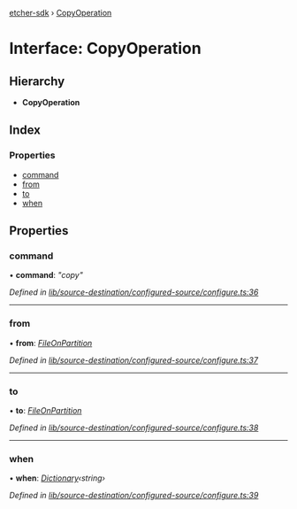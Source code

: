 [etcher-sdk](../README.md) › [CopyOperation](copyoperation.md)

# Interface: CopyOperation

## Hierarchy

* **CopyOperation**

## Index

### Properties

* [command](copyoperation.md#command)
* [from](copyoperation.md#from)
* [to](copyoperation.md#to)
* [when](copyoperation.md#when)

## Properties

###  command

• **command**: *"copy"*

*Defined in [lib/source-destination/configured-source/configure.ts:36](https://github.com/balena-io-modules/etcher-sdk/blob/de39ec2/lib/source-destination/configured-source/configure.ts#L36)*

___

###  from

• **from**: *[FileOnPartition](fileonpartition.md)*

*Defined in [lib/source-destination/configured-source/configure.ts:37](https://github.com/balena-io-modules/etcher-sdk/blob/de39ec2/lib/source-destination/configured-source/configure.ts#L37)*

___

###  to

• **to**: *[FileOnPartition](fileonpartition.md)*

*Defined in [lib/source-destination/configured-source/configure.ts:38](https://github.com/balena-io-modules/etcher-sdk/blob/de39ec2/lib/source-destination/configured-source/configure.ts#L38)*

___

###  when

• **when**: *[Dictionary](dictionary.md)‹string›*

*Defined in [lib/source-destination/configured-source/configure.ts:39](https://github.com/balena-io-modules/etcher-sdk/blob/de39ec2/lib/source-destination/configured-source/configure.ts#L39)*
